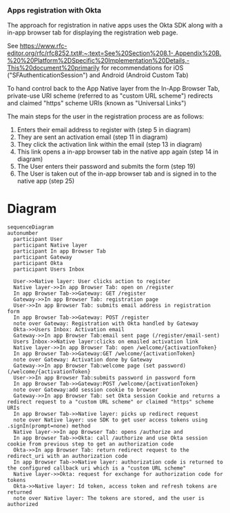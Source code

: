 ### Apps registration with Okta

The approach for registration in native apps uses the Okta SDK along with a in-app browser tab for displaying the registration web page.

See https://www.rfc-editor.org/rfc/rfc8252.txt#:~:text=See%20Section%208.1-,Appendix%20B.%20%20Platform%2DSpecific%20Implementation%20Details,-This%20document%20primarily for recommendations for iOS ("SFAuthenticationSession") and Android (Android Custom Tab)

To hand control back to the App Native layer from the In-App Browser Tab, private-use URI scheme (referred to as "custom URL scheme") redirects and claimed "https" scheme URIs (known as "Universal Links")

The main steps for the user in the registration process are as follows:

1. Enters their email address to register with (step 5 in diagram)
2. They are sent an activation email (step 11 in diagram)
3. They click the activation link within the email (step 13 in diagram)
4. This link opens a in-app browser tab in the native app again (step 14 in diagram)
5. The User enters their password and submits the form (step 19)
6. The User is taken out of the in-app browser tab and is signed in to the native app (step 25)

# Diagram

```mermaid
sequenceDiagram
autonumber
  participant User
  participant Native layer
  participant In app Browser Tab
  participant Gateway
  participant Okta
  participant Users Inbox

  User->>Native layer: User clicks action to register
  Native layer->>In app Browser Tab: open on /register
  In app Browser Tab->>Gateway: GET /register
  Gateway->>In app Browser Tab: registration page
  User->>In app Browser Tab: submits email address in registration form
  In app Browser Tab->>Gateway: POST /register
  note over Gateway: Registration with Okta handled by Gateway
  Okta->>Users Inbox: Activation email
  Gateway->>In app Browser Tab:email sent page (/register/email-sent)
  Users Inbox->>Native layer:clicks on emailed activation link
  Native layer->>In app Browser Tab: open /welcome/{activationToken}
  In app Browser Tab->>Gateway:GET /welcome/{activationToken}
  note over Gateway: Activation done by Gateway
  Gateway->>In app Browser Tab:welcome page (set password) (/welcome/{activationToken}
  User->>In app Browser Tab:submits password in password form
  In app Browser Tab->>Gateway:POST /welcome/{activationToken}
  note over Gateway:add session cookie to browser
  Gateway->>In app Browser Tab: set Okta session Cookie and returns a redirect request to a "custom URL scheme" or claimed "https" scheme URIs
  In app Browser Tab->>Native layer: picks up redirect request
  note over Native layer: use SDK to get user access tokens using .signIn(prompt=none) method
  Native layer->>In app Browser Tab: opens /authorize and
  In app Browser Tab->>Okta: call /authorize and use Okta session cookie from previous step to get an authorization code
  Okta->>In app Browser Tab: return redirect request to the redirect_uri with an authorization code
  In app Browser Tab->>Native layer: authorization code is returned to the configured callback uri which is a "custom URL scheme"
  Native layer->>Okta: request for exchange for authorization code for tokens
  Okta->>Native layer: Id token, access token and refresh tokens are returned
  note over Native layer: The tokens are stored, and the user is authorized
```
